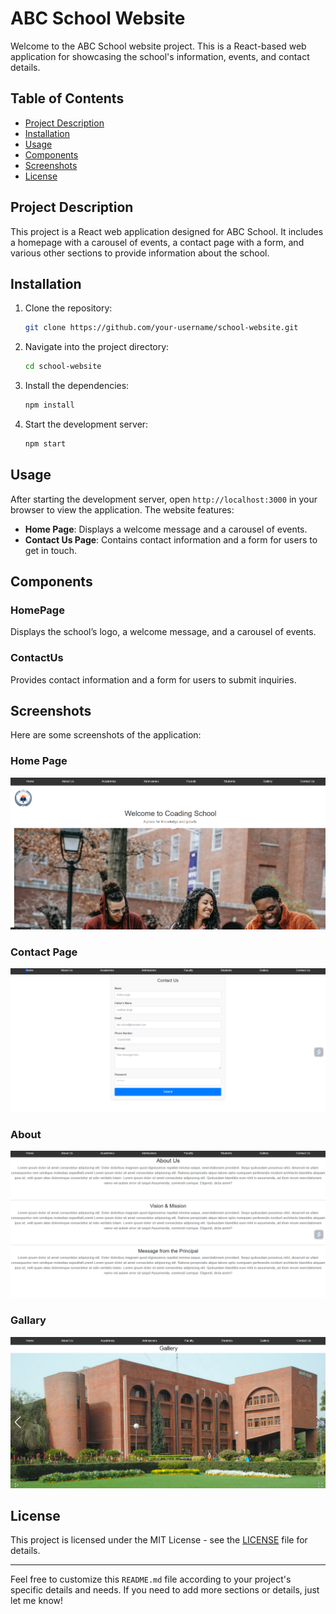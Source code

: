# ABC School Website

Welcome to the ABC School website project. This is a React-based web application for showcasing the school's information, events, and contact details.

## Table of Contents

- [Project Description](#project-description)
- [Installation](#installation)
- [Usage](#usage)
- [Components](#components)
- [Screenshots](#screenshots)
- [License](#license)

## Project Description

This project is a React web application designed for ABC School. It includes a homepage with a carousel of events, a contact page with a form, and various other sections to provide information about the school.

## Installation

1. Clone the repository:
    ```bash
    git clone https://github.com/your-username/school-website.git
    ```

2. Navigate into the project directory:
    ```bash
    cd school-website
    ```

3. Install the dependencies:
    ```bash
    npm install
    ```

4. Start the development server:
    ```bash
    npm start
    ```

## Usage

After starting the development server, open `http://localhost:3000` in your browser to view the application. The website features:

- **Home Page**: Displays a welcome message and a carousel of events.
- **Contact Us Page**: Contains contact information and a form for users to get in touch.

## Components

### HomePage

Displays the school’s logo, a welcome message, and a carousel of events.

### ContactUs

Provides contact information and a form for users to submit inquiries.

## Screenshots

Here are some screenshots of the application:

### Home Page
![Home Page](images/a.png)

### Contact Page
![Contact Page](images/d.png)

### About
![About Page](images/b.png)

### Gallary
![Gallary Page](images/c.png)

## License

This project is licensed under the MIT License - see the [LICENSE](LICENSE) file for details.

---

Feel free to customize this `README.md` file according to your project's specific details and needs. If you need to add more sections or details, just let me know!
